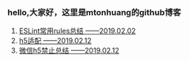 ### hello,大家好，这里是mtonhuang的github博客

1. [ESLint常用rules总结 ——2019.02.02](https://github.com/mtonhuang/bolg/tree/master/ESLint_rules)
2. [h5适配 ——2019.02.12](https://github.com/mtonhuang/bolg/tree/master/h5%E9%80%82%E9%85%8D)
3. [微信h5禁止总结 ——2019.02.12](https://github.com/mtonhuang/bolg/tree/master/%E5%BE%AE%E4%BF%A1h5%E7%A6%81%E6%AD%A2%E6%80%BB%E7%BB%93)
